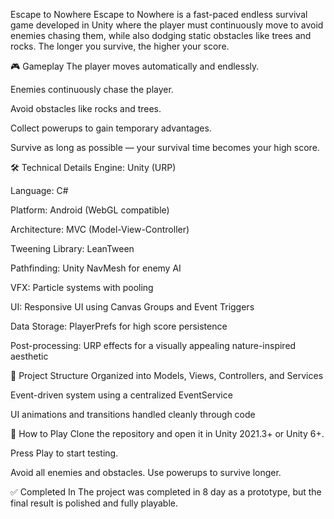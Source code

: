 Escape to Nowhere
Escape to Nowhere is a fast-paced endless survival game developed in Unity where the player must continuously move to avoid enemies chasing them, while also dodging static obstacles like trees and rocks. The longer you survive, the higher your score.

🎮 Gameplay
The player moves automatically and endlessly.

Enemies continuously chase the player.

Avoid obstacles like rocks and trees.

Collect powerups to gain temporary advantages.

Survive as long as possible — your survival time becomes your high score.

🛠️ Technical Details
Engine: Unity (URP)

Language: C#

Platform: Android (WebGL compatible)

Architecture: MVC (Model-View-Controller)

Tweening Library: LeanTween

Pathfinding: Unity NavMesh for enemy AI

VFX: Particle systems with pooling

UI: Responsive UI using Canvas Groups and Event Triggers

Data Storage: PlayerPrefs for high score persistence

Post-processing: URP effects for a visually appealing nature-inspired aesthetic

📁 Project Structure
Organized into Models, Views, Controllers, and Services

Event-driven system using a centralized EventService

UI animations and transitions handled cleanly through code

🧪 How to Play
Clone the repository and open it in Unity 2021.3+ or Unity 6+.

Press Play to start testing.

Avoid all enemies and obstacles. Use powerups to survive longer.

✅ Completed In
The project was completed in 8 day as a prototype, but the final result is polished and fully playable.
